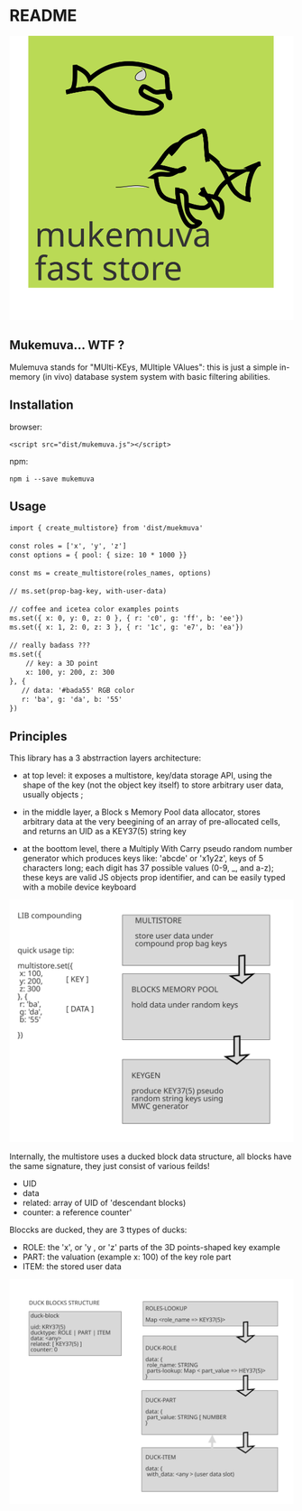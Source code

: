 
# README

![logo](./guide/schemas/logo.svg)

## Mukemuva... WTF ?

Mulemuva stands for "MUlti-KEys, MUltiple VAlues":  this is just a simple in-memory (in vivo) database  system system with basic filtering abilities.

## Installation

browser:

    <script src="dist/mukemuva.js"></script>

npm:

    npm i --save mukemuva

## Usage

    import { create_multistore} from 'dist/muekmuva'
    
    const roles = ['x', 'y', 'z']
    const options = { pool: { size: 10 * 1000 }}

    const ms = create_multistore(roles_names, options)

    // ms.set(prop-bag-key, with-user-data)
    
    // coffee and icetea color examples points
    ms.set({ x: 0, y: 0, z: 0 }, { r: 'c0', g: 'ff', b: 'ee'})
    ms.set({ x: 1, 2: 0, z: 3 }, { r: '1c', g: 'e7', b: 'ea'})

    // really badass ???
    ms.set({
        // key: a 3D point
        x: 100, y: 200, z: 300
    }, {
       // data: '#bada55' RGB color
       r: 'ba', g: 'da', b: '55'
    })


## Principles

This library has a 3 abstrraction layers architecture:

* at top level: it exposes a multistore, key/data storage API, using the shape of the key (not the object key itself) to store arbitrary user data, usually objects ;

* in the middle layer, a Block s Memory Pool data allocator, stores arbitrary data at the very beegining  of an array of pre-allocated cells, and returns an UID as a KEY37(5) string key

* at the boottom level, there a Multiply With Carry pseudo random number generator which produces keys like: 'abcde' or 'x1y2z', keys of 5 characters long; each digit has 37 possible values (0-9, _, and a-z); these keys are valid JS objects prop identifier, and can be easily typed with a mobile device keyboard

![lib-compounding](./guide/schemas/lib-compounding.svg)

Internally, the multistore uses a ducked block data structure, all blocks have the same signature, they just consist of various feilds!

* UID
* data
* related: array of UID of 'descendant blocks)
* counter: a reference counter'

Bloccks are ducked, they are 3 ttypes of ducks:

* ROLE: the 'x', or 'y , or 'z' parts of the 3D points-shaped key example
* PART: the valuation (example x: 100) of the key role part
* ITEM: the stored user data

![ducks-blocks](./guide/schemas/duck-blocks-structure.svg)

